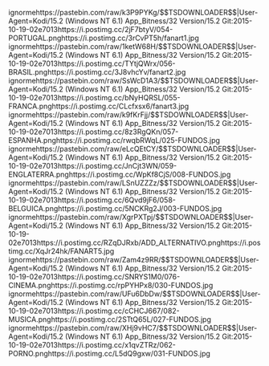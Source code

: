 <?xml version="1.0" encoding="utf-8" standalone="yes"?>

<stream><item>
<title>[COLOR white][B][I]PORTUGAL[/I][/B][/COLOR]</title>
<link>ignorme</link><externallink>https://pastebin.com/raw/k3P9PYKg/$$TSDOWNLOADER$$|User-Agent=Kodi/15.2 (Windows NT 6.1) App_Bitness/32 Version/15.2 Git:2015-10-19-02e7013</externallink><page></page><thumbnail>https://i.postimg.cc/2jF7btyV/054-PORTUGAL.png</thumbnail><fanart>https://i.postimg.cc/3rCvPT5h/fanart1.jpg</fanart>
</item><item>
<title>[COLOR white][B][I]BRASIL[/I][/B][/COLOR]</title>
<link>ignorme</link><externallink>https://pastebin.com/raw/1ketW68H/$$TSDOWNLOADER$$|User-Agent=Kodi/15.2 (Windows NT 6.1) App_Bitness/32 Version/15.2 Git:2015-10-19-02e7013</externallink><page></page><thumbnail>https://i.postimg.cc/TYtjQWrx/056-BRASIL.png</thumbnail><fanart>https://i.postimg.cc/3J8vhcYv/fanart2.jpg</fanart>
</item><item>
<title>[COLOR white][B][I]FRANCA[/I][/B][/COLOR]</title>
<link>ignorme</link><externallink>https://pastebin.com/raw/SsWcD1A3/$$TSDOWNLOADER$$|User-Agent=Kodi/15.2 (Windows NT 6.1) App_Bitness/32 Version/15.2 Git:2015-10-19-02e7013</externallink><page></page><thumbnail>https://i.postimg.cc/bNyHQRSL/055-FRANCA.png</thumbnail><fanart>https://i.postimg.cc/CLcfxsx6/fanart3.jpg</fanart>
</item><item>
<title>[COLOR white][B][I]ESPANHA[/I][/B][/COLOR]</title>
<link>ignorme</link><externallink>https://pastebin.com/raw/k9fKrFjj/$$TSDOWNLOADER$$|User-Agent=Kodi/15.2 (Windows NT 6.1) App_Bitness/32 Version/15.2 Git:2015-10-19-02e7013</externallink><page></page><thumbnail>https://i.postimg.cc/8z3RgQKn/057-ESPANHA.png</thumbnail><fanart>https://i.postimg.cc/rwqbRWqL/025-FUNDOS.jpg</fanart>
</item><item>
<title>[COLOR white][B][I]UNITED KINGDOM[/I][/B][/COLOR]</title>
<link>ignorme</link><externallink>https://pastebin.com/raw/eLcQEtCY/$$TSDOWNLOADER$$|User-Agent=Kodi/15.2 (Windows NT 6.1) App_Bitness/32 Version/15.2 Git:2015-10-19-02e7013</externallink><page></page><thumbnail>https://i.postimg.cc/JnCjt3WN/059-ENGLATERRA.png</thumbnail><fanart>https://i.postimg.cc/WpKf8CjS/008-FUNDOS.jpg</fanart>
</item><item>
<title>[COLOR white][B][I]BELGUICA[/I][/B][/COLOR]</title>
<link>ignorme</link><externallink>https://pastebin.com/raw/LSnUZZZz/$$TSDOWNLOADER$$|User-Agent=Kodi/15.2 (Windows NT 6.1) App_Bitness/32 Version/15.2 Git:2015-10-19-02e7013</externallink><page></page><thumbnail>https://i.postimg.cc/6Qvd9jF6/058-BELGUICA.png</thumbnail><fanart>https://i.postimg.cc/5NCKRg2J/003-FUNDOS.jpg</fanart>
</item><item>
<title>[COLOR white][B][I]PORTUGAL EXCLUSIVOS[/I][/B][/COLOR]</title>
<link>ignorme</link><externallink>https://pastebin.com/raw/XgrPXTpj/$$TSDOWNLOADER$$|User-Agent=Kodi/15.2 (Windows NT 6.1) App_Bitness/32 Version/15.2 Git:2015-10-19-02e7013</externallink><page></page><thumbnail>https://i.postimg.cc/RZqDJRxb/ADD_ALTERNATIVO.png</thumbnail><fanart>https://i.postimg.cc/XqJr24hk/FANART5.jpg</fanart>
</item><item>
<title>[COLOR white][B][I]FILMES[/I][/B][/COLOR]</title>
<link>ignorme</link><externallink>https://pastebin.com/raw/Zam4z9RR/$$TSDOWNLOADER$$|User-Agent=Kodi/15.2 (Windows NT 6.1) App_Bitness/32 Version/15.2 Git:2015-10-19-02e7013</externallink><page></page><thumbnail>https://i.postimg.cc/SNRYS1M0/076-CINEMA.png</thumbnail><fanart>https://i.postimg.cc/rpPYHPx8/030-FUNDOS.jpg</fanart>
</item><item>
<title>[COLOR white][B][I]CONCERTOS LIVE[/I][/B][/COLOR]</title>
<link>ignorme</link><externallink>https://pastebin.com/raw/UFu6DbDw/$$TSDOWNLOADER$$|User-Agent=Kodi/15.2 (Windows NT 6.1) App_Bitness/32 Version/15.2 Git:2015-10-19-02e7013</externallink><page></page><thumbnail>https://i.postimg.cc/cCHCJ667/082-MUSICA.png</thumbnail><fanart>https://i.postimg.cc/2STtQ65L/027-FUNDOS.jpg</fanart>
</item><item>
<title>[COLOR white][B][I]ADULTS[/I][/B][/COLOR]</title>
<link>ignorme</link><externallink>https://pastebin.com/raw/XHj9vHC7/$$TSDOWNLOADER$$|User-Agent=Kodi/15.2 (Windows NT 6.1) App_Bitness/32 Version/15.2 Git:2015-10-19-02e7013</externallink><page></page><thumbnail>https://i.postimg.cc/x1qvZTRz/062-PORNO.png</thumbnail><fanart>https://i.postimg.cc/L5dQ9gxw/031-FUNDOS.jpg</fanart>
</item>
